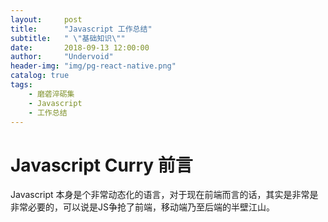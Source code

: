 ```yaml
---
layout:     post
title:      "Javascript 工作总结"
subtitle:   " \"基础知识\""
date:       2018-09-13 12:00:00
author:     "Undervoid"
header-img: "img/pg-react-native.png"
catalog: true
tags:
    - 磨砻淬砺集
    - Javascript
    - 工作总结
---
```


# Javascript Curry 前言
Javascript 本身是个非常动态化的语言，对于现在前端而言的话，其实是非常是非常必要的，可以说是JS争抢了前端，移动端乃至后端的半壁江山。